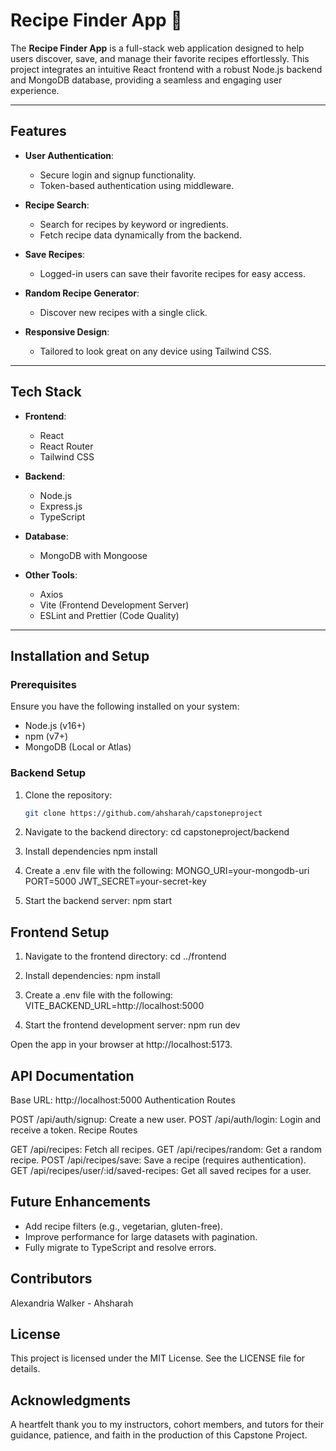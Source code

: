 # Recipe Finder App 🍴

The **Recipe Finder App** is a full-stack web application designed to help users discover, save, and manage their favorite recipes effortlessly. This project integrates an intuitive React frontend with a robust Node.js backend and MongoDB database, providing a seamless and engaging user experience.

---

## Features

- **User Authentication**:
  - Secure login and signup functionality.
  - Token-based authentication using middleware.

- **Recipe Search**:
  - Search for recipes by keyword or ingredients.
  - Fetch recipe data dynamically from the backend.

- **Save Recipes**:
  - Logged-in users can save their favorite recipes for easy access.

- **Random Recipe Generator**:
  - Discover new recipes with a single click.

- **Responsive Design**:
  - Tailored to look great on any device using Tailwind CSS.

---

## Tech Stack

- **Frontend**:
  - React
  - React Router
  - Tailwind CSS

- **Backend**:
  - Node.js
  - Express.js
  - TypeScript

- **Database**:
  - MongoDB with Mongoose

- **Other Tools**:
  - Axios
  - Vite (Frontend Development Server)
  - ESLint and Prettier (Code Quality)

---

## Installation and Setup

### Prerequisites

Ensure you have the following installed on your system:
- Node.js (v16+)
- npm (v7+)
- MongoDB (Local or Atlas)

### Backend Setup

1. Clone the repository:
   ```bash
   git clone https://github.com/ahsharah/capstoneproject


2. Navigate to the backend directory:
cd capstoneproject/backend


3. Install dependencies 
npm install

4. Create a .env file with the following:
MONGO_URI=your-mongodb-uri
PORT=5000
JWT_SECRET=your-secret-key

5. Start the backend server:
npm start

  ## Frontend Setup

1. Navigate to the frontend directory:
cd ../frontend

2. Install dependencies:
npm install

3. Create a .env file with the following:
VITE_BACKEND_URL=http://localhost:5000

4. Start the frontend development server:
npm run dev

Open the app in your browser at http://localhost:5173.

## API Documentation

Base URL: http://localhost:5000
Authentication Routes

POST /api/auth/signup: Create a new user.
POST /api/auth/login: Login and receive a token.
Recipe Routes

GET /api/recipes: Fetch all recipes.
GET /api/recipes/random: Get a random recipe.
POST /api/recipes/save: Save a recipe (requires authentication).
GET /api/recipes/user/:id/saved-recipes: Get all saved recipes for a user.

## Future Enhancements

  - Add recipe filters (e.g., vegetarian, gluten-free).
  - Improve performance for large datasets with pagination.
  - Fully migrate to TypeScript and resolve errors.


## Contributors

Alexandria Walker - Ahsharah

## License

This project is licensed under the MIT License. See the LICENSE file for details.


## Acknowledgments

A heartfelt thank you to my instructors, cohort members, and tutors for their guidance, patience, and faith in the production of this Capstone Project.


